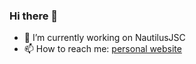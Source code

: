 ### Hi there 👋

- 🔭 I’m currently working on NautilusJSC
- 📫 How to reach me: [personal website](https://the-semicolon.dev/)
